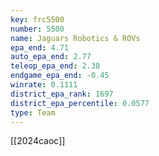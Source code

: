 ```yaml
---
key: frc5500
number: 5500
name: Jaguars Robotics & ROVs
epa_end: 4.71
auto_epa_end: 2.77
teleop_epa_end: 2.38
endgame_epa_end: -0.45
winrate: 0.1111
district_epa_rank: 1697
district_epa_percentile: 0.0577
type: Team
---
```

[[2024caoc]]
